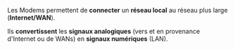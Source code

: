 
Les Modems permettent de **connecter** un **réseau local** au réseau plus large (**Internet/WAN**).

Ils **convertissent** les **signaux analogiques** (vers et en provenance d'Internet ou de WANs) en **signaux numériques** (LAN).
